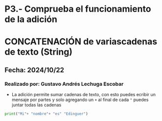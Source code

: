 # P3.- Comprueba el funcionamiento de la adición
# CONCATENACIÓN de variascadenas de texto (String)
## Fecha: 2024/10/22
### Realizado por: Gustavo Andrés Lechuga Escobar
- La adición permite sumar cadenas de texto, con esto puedes ecribir un mensaje por partes y solo agregando un `+` al final de cada `"` puedes juntar todas las cadenas
``` python
print("Mi"+ "nombre"+ "es" "Edinguer")
